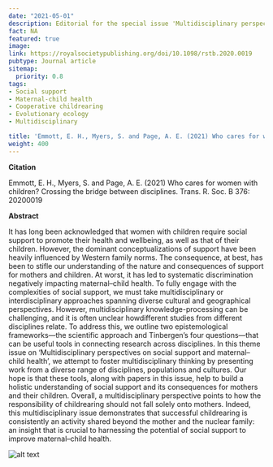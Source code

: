 ```yaml
---
date: "2021-05-01"
description: Editorial for the special issue 'Multidisciplinary perspectives on social support and maternal-child health 
fact: NA
featured: true
image:
link: https://royalsocietypublishing.org/doi/10.1098/rstb.2020.0019 
pubtype: Journal article
sitemap:
  priority: 0.8
tags:
- Social support
- Maternal-child health
- Cooperative childrearing
- Evolutionary ecology
- Multidisciplinary

title: 'Emmott, E. H., Myers, S. and Page, A. E. (2021) Who cares for women with children? Phil Trans. B.'
weight: 400
---
```

**Citation**

Emmott, E. H., Myers, S. and Page, A. E. (2021) Who cares for women with children? Crossing the bridge between disciplines. Trans. R. Soc. B 376: 20200019

**Abstract** 

It has long been acknowledged that women with children require social
support to promote their health and wellbeing, as well as that of their
children. However, the dominant conceptualizations of support have been
heavily influenced by Western family norms. The consequence, at best, has
been to stifle our understanding of the nature and consequences of support
for mothers and children. At worst, it has led to systematic discrimination negatively impacting maternal–child health. To fully engage with the complexities of social support, we must take multidisciplinary or interdisciplinary approaches spanning diverse cultural and geographical perspectives. However, multidisciplinary knowledge-processing can be challenging, and it is often unclear howdifferent studies from different disciplines relate. To address this, we outline two epistemological frameworks—the scientific approach and Tinbergen’s four questions—that can be useful tools in connecting research across disciplines. In this theme issue on ‘Multidisciplinary perspectives on social support and maternal–child health’, we attempt to foster multidisciplinary thinking by presenting work from a diverse range of disciplines, populations and cultures. Our hope is that these tools, along with papers in this issue, help to build a holistic understanding of social support and its consequences for mothers and their children. Overall, a multidisciplinary perspective points to how the responsibility of childrearing should not fall solely onto mothers. Indeed, this multidisciplinary issue demonstrates that successful childrearing is consistently an activity shared beyond the mother and the nuclear family: an insight that is crucial to harnessing the potential of social support to improve maternal–child health. 


![alt text](/img/grandad.jpg) 
